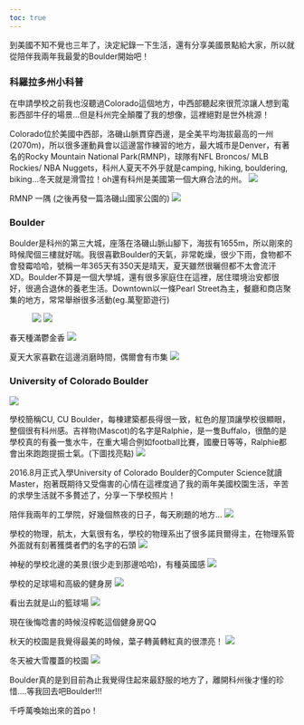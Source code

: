 ```yaml
---
toc: true
---
```

到美國不知不覺也三年了，決定紀錄一下生活，還有分享美國景點給大家，所以就從陪伴我兩年我最愛的Boulder開始吧！

### 科羅拉多州小科普

在申請學校之前我也沒聽過Colorado這個地方，中西部聽起來很荒涼讓人想到電影西部牛仔的場景...但是科州完全顛覆了我的想像，這裡絕對是世外桃源！

Colorado位於美國中西部，洛磯山脈貫穿西邊，是全美平均海拔最高的一州(2070m)，所以很多運動員會以這邊當作練習的地方，最大城市是Denver，有著名的Rocky Mountain National Park(RMNP)，球隊有NFL Broncos/ MLB Rockies/ NBA Nuggets，科州人夏天不外乎就是camping, hiking, bouldering, biking...冬天就是滑雪拉！oh還有科州是美國第一個大麻合法的州。
![](../assets/images/post1/01.png)

RMNP 一隅 (之後再發一篇洛磯山國家公園的)
![](../assets/images/post1/02.jpg)

### Boulder

Boulder是科州的第三大城，座落在洛磯山脈山腳下，海拔有1655m，所以剛來的時候爬個三樓就好喘。我很喜歡Boulder的天氣，非常乾燥，很少下雨，食物都不會發霉哈哈，號稱一年365天有350天是晴天，夏天雖然很曬但都不太會流汗XD。Boulder不算是一個大學城，還有很多家庭住在這裡，居住環境治安都很好，很適合退休的養老生活。Downtown以一條Pearl Street為主，餐廳和商店聚集的地方，常常舉辦很多活動(eg.萬聖節遊行)

<figure class="half">
    <img src="../assets/images/post1/03.jpg"/>
    <img src="../assets/images/post1/04.jpg"/>
</figure>

春天種滿鬱金香
![](../assets/images/post1/05.jpg)

夏天大家喜歡在這邊消磨時間，偶爾會有市集
![](../assets/images/post1/06.jpg)

### University of Colorado Boulder

![](../assets/images/post1/07.jpg)

學校簡稱CU, CU Boulder，每棟建築都長得很一致，紅色的屋頂讓學校很顯眼，整個很有科州感。吉祥物(Mascot)的名字是Ralphie，是一隻Buffalo，很酷的是學校真的有養一隻水牛，在重大場合例如football比賽，國慶日等等，Ralphie都會出來跑跑提振士氣。(下圖找亮點)
![](../assets/images/post1/08.jpg)

2016.8月正式入學University of Colorado Boulder的Computer Science就讀Master，抱著既期待又受傷害的心情在這裡度過了我的兩年美國校園生活，辛苦的求學生活就不多贅述了，分享一下學校照片！

陪伴我兩年的工學院，好幾個熬夜的日子，每天刷題的地方...
![](../assets/images/post1/09.jpg)

學校的物理，航太，大氣很有名，學校的物理系出了很多諾貝爾得主，在物理系管外面就有刻著獲獎者們的名字的石頭
![](../assets/images/post1/10.jpg)

神秘的學校北邊的美景(很少走到那邊哈哈)，有種英國感
![](../assets/images/post1/11.jpg)


學校的足球場和高級的健身房
![](../assets/images/post1/12.jpg)

看出去就是山的籃球場
![](../assets/images/post1/13.jpg)

現在後悔唸書的時候沒榨乾這個健身房QQ

秋天的校園是我覺得最美的時候，葉子轉黃轉紅真的很漂亮！
![](../assets/images/post1/14.jpg)

冬天被大雪覆蓋的校園
![](../assets/images/post1/15.jpg)

Boulder真的是到目前為止我覺得住起來最舒服的地方了，離開科州後才懂的珍惜....等我回去吧Boulder!!!

千呼萬喚始出來的首po！
